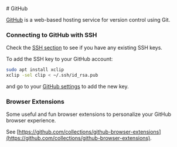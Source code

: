 # GitHub

[GitHub](https://github.com/) is a web-based hosting service for version
control using Git.

### Connecting to GitHub with SSH

Check the [SSH section](../ssh/README.md) to see if you have any existing
SSH keys.

To add the SSH key to your GitHub account:

```bash
sudo apt install xclip
xclip -sel clip < ~/.ssh/id_rsa.pub
```

and go to your [GitHub settings](https://github.com/settings/ssh/new) to add
the new key.

### Browser Extensions

Some useful and fun browser extensions to personalize your GitHub browser
experience.

See [https://github.com/collections/github-browser-extensions](https://github.com/collections/github-browser-extensions).
